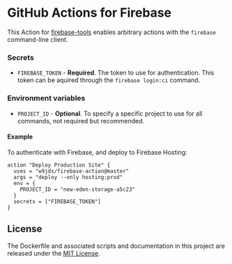 # GitHub Actions for Firebase

This Action for [firebase-tools](https://github.com/firebase/firebase-tools) enables arbitrary actions with the `firebase` command-line client.

### Secrets

* `FIREBASE_TOKEN` - **Required**. The token to use for authentication. This token can be aquired through the `firebase login:ci` command.

### Environment variables

* `PROJECT_ID` - **Optional**. To specify a specific project to use for all commands, not required but recommended.

#### Example

To authenticate with Firebase, and deploy to Firebase Hosting:

```hcl
action "Deploy Production Site" {
  uses = "w9jds/firebase-action@master"
  args = "deploy --only hosting:prod"
  env = {
    PROJECT_ID = "new-eden-storage-a5c23"
  }
  secrets = ["FIREBASE_TOKEN"]
}
```

## License

The Dockerfile and associated scripts and documentation in this project are released under the [MIT License](LICENSE).
